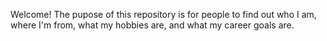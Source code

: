 Welcome!
The pupose of this repository is for people to find out who I am, where I'm from, what my hobbies are, and what my career goals are. 
